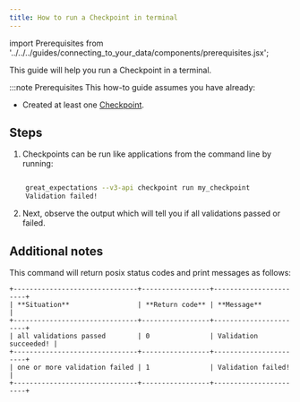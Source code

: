 ```yaml
---
title: How to run a Checkpoint in terminal
---
```


import Prerequisites from '../../../guides/connecting_to_your_data/components/prerequisites.jsx';

This guide will help you run a Checkpoint in a terminal.

:::note Prerequisites
  This how-to guide assumes you have already:

  - Created at least one [Checkpoint](./how-to-create-a-new-checkpoint).

Steps
-----

1. Checkpoints can be run like applications from the command line by running:

```bash

    great_expectations --v3-api checkpoint run my_checkpoint
    Validation failed!
```

2. Next, observe the output which will tell you if all validations passed or failed.

Additional notes
----------------

This command will return posix status codes and print messages as follows:

    +-------------------------------+-----------------+-----------------------+
    | **Situation**                 | **Return code** | **Message**           |
    +-------------------------------+-----------------+-----------------------+
    | all validations passed        | 0               | Validation succeeded! |
    +-------------------------------+-----------------+-----------------------+
    | one or more validation failed | 1               | Validation failed!    |
    +-------------------------------+-----------------+-----------------------+
